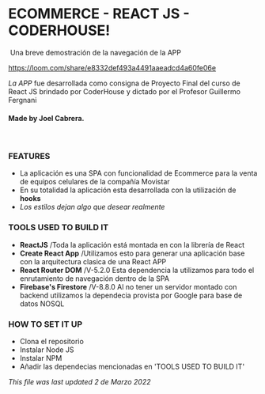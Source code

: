 # ECOMMERCE - REACT JS - CODERHOUSE!
​
Una breve demostración de la navegación de la APP

https://loom.com/share/e8332def493a4491aaeadcd4a60fe06e

*La APP* fue desarrollada como consigna de Proyecto Final del curso de React JS brindado por CoderHouse y dictado por el Profesor Guillermo Fergnani
​
#### Made by Joel Cabrera.
​
### FEATURES
- La aplicación es una SPA con funcionalidad de Ecommerce para la venta de equipos celulares de la compañía Movistar
- En su totalidad la aplicación esta desarrollada con la utilización de **hooks** 
- *Los estilos dejan algo que desear realmente*
​
### TOOLS USED TO BUILD IT ​
- **ReactJS** /Toda la aplicación está montada en con la librería de React 
- **Create React App** /Utilizamos esto para generar una aplicación base con la arquitectura clasica de una React APP
- **React Router DOM** /V-5.2.0 Esta dependencia la utilizamos para todo el enrutamiento de navegación dentro de la SPA
- **Firebase's Firestore** /V-8.8.0 Al no tener un servidor montado con backend utilizamos la dependecia provista por Google para base de datos NOSQL
​
### HOW TO SET IT UP​
- Clona el repositorio
- Instalar Node JS
- Instalar NPM
- Añadir las dependecias mencionadas en 'TOOLS USED TO BUILD IT'



*This file was last updated 2 de Marzo 2022*